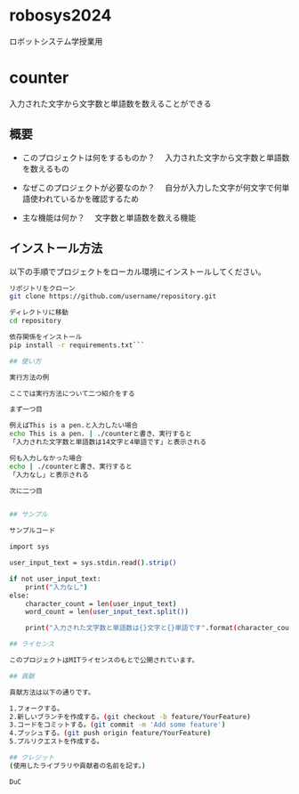 # robosys2024
ロボットシステム学授業用

# counter

入力された文字から文字数と単語数を数えることができる

## 概要

- このプロジェクトは何をするものか？
　入力された文字から文字数と単語数を数えるもの

- なぜこのプロジェクトが必要なのか？
　自分が入力した文字が何文字で何単語使われているかを確認するため

- 主な機能は何か？
　文字数と単語数を数える機能

## インストール方法

以下の手順でプロジェクトをローカル環境にインストールしてください。

```bash
リポジトリをクローン
git clone https://github.com/username/repository.git

ディレクトリに移動
cd repository

依存関係をインストール
pip install -r requirements.txt```

## 使い方

実行方法の例

ここでは実行方法について二つ紹介をする

まず一つ目

例えばThis is a pen.と入力したい場合
echo This is a pen. | ./counterと書き、実行すると
「入力された文字数と単語数は14文字と4単語です」と表示される

何も入力しなかった場合
echo | ./counterと書き、実行すると
「入力なし」と表示される

次に二つ目


## サンプル

サンプルコード

import sys

user_input_text = sys.stdin.read().strip()

if not user_input_text:
    print("入力なし")
else:
    character_count = len(user_input_text)
    word_count = len(user_input_text.split())

    print("入力された文字数と単語数は{}文字と{}単語です".format(character_count, word_count))

## ライセンス

このプロジェクトはMITライセンスのもとで公開されています。

## 貢献

貢献方法は以下の通りです。

1.フォークする。
2.新しいブランチを作成する。(git checkout -b feature/YourFeature)
3.コードをコミットする。(git commit -m 'Add some feature')
4.プッシュする。(git push origin feature/YourFeature)
5.プルリクエストを作成する。

## クレジット
(使用したライブラリや貢献者の名前を記す。)

DuC


